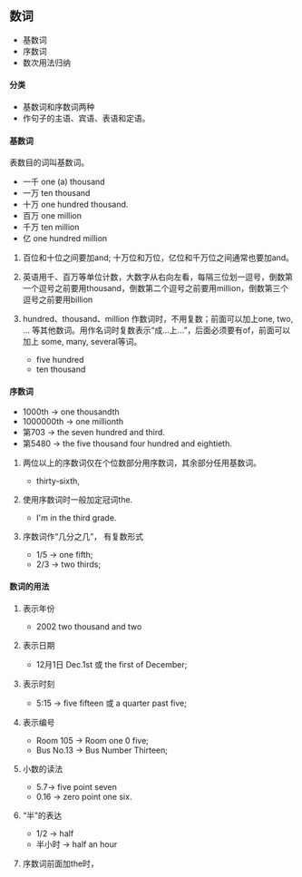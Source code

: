 ## 数词

- 基数词
- 序数词
- 数次用法归纳



#### 分类

- 基数词和序数词两种
- 作句子的主语、宾语、表语和定语。

 



#### 基数词

表数目的词叫基数词。

- 一千 one (a) thousand
- 一万 ten thousand
- 十万 one hundred thousand.
- 百万 one million
- 千万 ten million
- 亿 one hundred million



1. 百位和十位之间要加and; 十万位和万位，亿位和千万位之间通常也要加and。



2. 英语用千、百万等单位计数，大数字从右向左看，每隔三位划一逗号，倒数第一个逗号之前要用thousand，倒数第二个逗号之前要用million，倒数第三个逗号之前要用billion



3. hundred、thousand、million 作数词时，不用复数；前面可以加上one, two, ... 等其他数词。用作名词时复数表示“成...上...”，后面必须要有of，前面可以加上 some, many, several等词。
   - five hundred
   - ten thousand



#### 序数词

- 1000th -> one thousandth
- 1000000th -> one millionth
- 第703 -> the seven hundred and third.
- 第5480 -> the five thousand four hundred and eightieth.



1. 两位以上的序数词仅在个位数部分用序数词，其余部分任用基数词。
   - thirty-sixth,



2. 使用序数词时一般加定冠词the.
   - I'm in the third grade.



3. 序数词作“几分之几”， 有复数形式
   - 1/5 -> one fifth;
   - 2/3 -> two thirds;





#### 数词的用法

1. 表示年份
   - 2002 two thousand and two



2. 表示日期
   - 12月1日 Dec.1st 或 the first of December;



3. 表示时刻
   - 5:15 -> five fifteen 或 a quarter past five; 



4. 表示编号
   - Room 105 -> Room one 0 five;
   - Bus No.13 -> Bus Number Thirteen;



5. 小数的读法
   - 5.7-> five point seven
   - 0.16 -> zero point one six.



6. “半”的表达
   - 1/2 -> half
   - 半小时 -> half an hour



7. 序数词前面加the时，